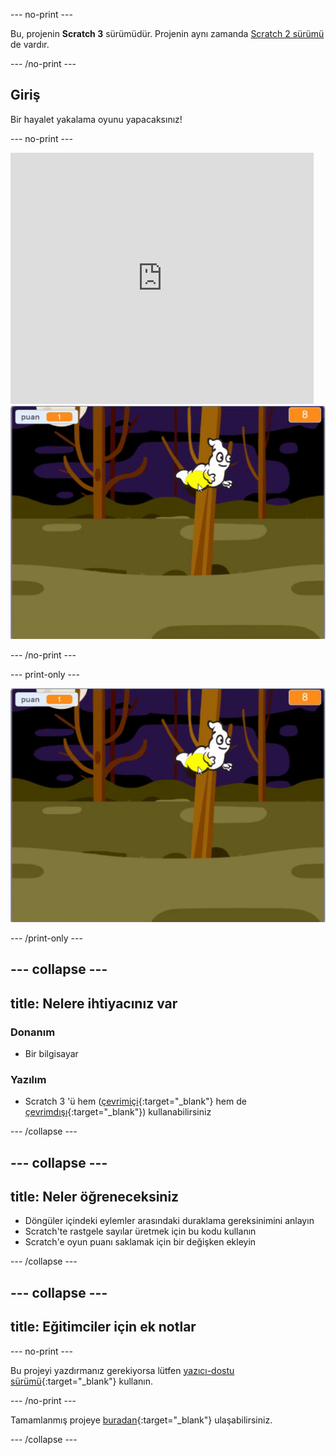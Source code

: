 \--- no-print \---

Bu, projenin **Scratch 3** sürümüdür. Projenin aynı zamanda [Scratch 2 sürümü](https://projects.raspberrypi.org/en/projects/ghostbusters-scratch2) de vardır.

\--- /no-print \---

## Giriş

Bir hayalet yakalama oyunu yapacaksınız!

\--- no-print \---

<div class="scratch-preview">
  <iframe allowtransparency="true" width="485" height="402" src="https://scratch.mit.edu/projects/embed/276874679/?autostart=false" frameborder="0" scrolling="no"></iframe>
  <img src="images/showcase-static.png">
</div>

\--- /no-print \---

\--- print-only \---

![vitrin](images/showcase-static.png)

\--- /print-only \---

## \--- collapse \---

## title: Nelere ihtiyacınız var

### Donanım

- Bir bilgisayar

### Yazılım

- Scratch 3 'ü hem ([çevrimiçi](http://rpf.io/scratchon){:target="_blank"} hem de [çevrimdışı](http://rpf.io/scratchoff){:target="_blank"}) kullanabilirsiniz

\--- /collapse \---

## \--- collapse \---

## title: Neler öğreneceksiniz

- Döngüler içindeki eylemler arasındaki duraklama gereksinimini anlayın
- Scratch'te rastgele sayılar üretmek için bu kodu kullanın
- Scratch'e oyun puanı saklamak için bir değişken ekleyin

\--- /collapse \---

## \--- collapse \---

## title: Eğitimciler için ek notlar

\--- no-print \---

Bu projeyi yazdırmanız gerekiyorsa lütfen [yazıcı-dostu sürümü](https://projects.raspberrypi.org/en/projects/ghostbusters/print){:target="_blank"} kullanın.

\--- /no-print \---

Tamamlanmış projeye [buradan](http://rpf.io/p/en/ghostbusters-get){:target="_blank"} ulaşabilirsiniz.

\--- /collapse \---